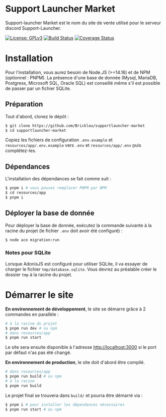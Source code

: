 # Support Launcher Market

Support-launcher Market est le nom du site de vente utilisé pour le serveur discord Support-Launcher.

[![License: GPLv3](https://img.shields.io/badge/License-GPLv3-yellow.svg)](https://opensource.org/licenses/GPL-3.0)
[![Build Status](https://travis-ci.com/Bricklou/supportlauncher-market.svg?branch=develop)](https://travis-ci.com/Bricklou/supportlauncher-market)
[![Coverage Status](https://coveralls.io/repos/github/Bricklou/supportlauncher-market/badge.svg?branch=develop)](https://coveralls.io/github/Bricklou/supportlauncher-market?branch=develop)


# Installation

Pour l'installation, vous aurez besoin de Node.JS (>=14.16) et de NPM (optionnel : PNPM). La présence d'une base de donnée (Mysql, MariaDB, Postgress, Microsoft SQL, Oracle SQL) est conseillé même s'il est possible de passer par un fichier SQLite.

## Préparation

Tout d'abord, clonez le dépôt :
```sh
$ git clone https://github.com/Bricklou/supportlauncher-market
$ cd supportlauncher-market
```

Copiez les fichiers de configuration `.env.example` et `resources/app/.env.example` vers `.env` et `resources/app/.env` puis complétez-les.

## Dépendances

L'installation des dépendances se fait comme suit :
```sh
$ pnpm i # vous pouvez remplacer PNPM par NPM
$ cd resources/app
$ pnpm i
```

## Déployer la base de donnée

Pour déployer la base de donnée, exécutez la commande suivante à la racine du projet (le fichier `.env` doit avoir été configuré) :

```sh
$ node ace migration:run
```

### Notes pour SQLite

Lorsque AdonisJS est configuré pour utiliser SQLite, il va essayer de charger le fichier `tmp/database.sqlite`. Vous devrez au préalable créer le dossier `tmp` à la racine du projet.


# Démarrer le site

**En environnement de développement**, le site se démarre grâce à 2 commandes en parallèle :

```sh
# à la racine du projet
$ pnpm run dev # ou npm
# dans resources/app
$ pnpm run start
```

Le site sera ensuite disponible à l'adresse [http://localhost:3000](http://localhost:3000) si le port par défaut n'as pas été changé.


**En environnement de production**, le site doit d'abord être compilé.

```sh
# dans resources/app
$ pnpm run build # ou npm
# à la racine
$ pnpm run build
```

Le projet final se trouvera dans `build/` et pourra être démarré via :

```sh
$ pnpm i # pour installer les dépendances nécessaires
$ pnpm run start # ou npm
```
